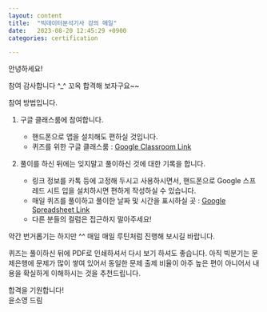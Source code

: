 ```yaml
---
layout: content
title:  "빅데이터분석기사 강의 메일"
date:   2023-08-20 12:45:29 +0900
categories: certification

---
```


안녕하세요!

참여 감사합니다 ^_^ 꼬옥 합격해 보자구요~~

참여 방법입니다.

1. 구글 클래스룸에 참여합니다.
   - 핸드폰으로 앱을 설치해도 편하실 것입니다.
   - 퀴즈를 위한 구글 클래스룸 : [Google Classroom Link](https://classroom.google.com/c/NjE2MDU1NzAxMDEy?cjc=eeax4e3)

2. 풀이를 하신 뒤에는 잊지말고 풀이하신 것에 대한 기록을 합니다.
   - 링크 정보를 카톡 등에 고정해 두시고 사용하시면서, 핸드폰으로 Google 스프레드 시트 입을 설치하시면 편하게 작성하실 수 있습니다.
   - 매일 퀴즈를 풀이하고 풀이한 날짜 및 시간을 표시하실 곳 : [Google Spreadsheet Link](https://docs.google.com/spreadsheets/d/1HOW9CXaRjY4-nUEOmYy14IopC15Yg8GcTepQRmeu2KY/edit#gid=0)
   - 다른 분들의 컬럼은 접근하지 말아주세요!

약간 번거롭기는 하지만 ^^ 매일 매일 루틴처럼 진행해 보시길 바랍니다.

퀴즈는 풀이하신 뒤에 PDF로 인쇄하셔서 다시 보기 하셔도 좋습니다.
아직 빅분기는 문제은행에 문제가 많이 쌓여 있어서 동일한 문제 출제 비율이 아주 높은 편이 아니어서 내용을 확실하게 이해하시는 것을 추천드립니다.

합격을 기원합니다!  
윤소영 드림
